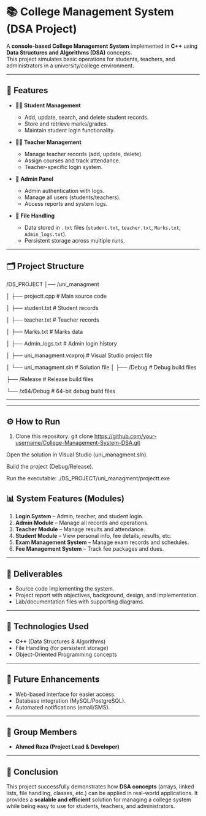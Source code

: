 # 📚 College Management System (DSA Project)

A **console-based College Management System** implemented in **C++** using **Data Structures and Algorithms (DSA)** concepts.  
This project simulates basic operations for students, teachers, and administrators in a university/college environment.

---

## 🚀 Features
- 👨‍🎓 **Student Management**
  - Add, update, search, and delete student records.
  - Store and retrieve marks/grades.
  - Maintain student login functionality.

- 👨‍🏫 **Teacher Management**
  - Manage teacher records (add, update, delete).
  - Assign courses and track attendance.
  - Teacher-specific login system.

- 🏫 **Admin Panel**
  - Admin authentication with logs.
  - Manage all users (students/teachers).
  - Access reports and system logs.

- 📑 **File Handling**
  - Data stored in `.txt` files (`student.txt`, `teacher.txt`, `Marks.txt`, `Admin_logs.txt`).
  - Persistent storage across multiple runs.

---

## 🗂 Project Structure
/DS_PROJECT
│── /uni_managment

│ ├── projectt.cpp # Main source code

│ ├── student.txt # Student records

│ ├── teacher.txt # Teacher records

│ ├── Marks.txt # Marks data

│ ├── Admin_logs.txt # Admin login history

│ ├── uni_managment.vcxproj # Visual Studio project file

│ └── uni_managment.sln # Solution file
│
├── /Debug # Debug build files

├── /Release # Release build files

└── /x64/Debug # 64-bit debug build files

---

---

## ⚙️ How to Run
1. Clone this repository:
   git clone https://github.com/your-username/College-Management-System-DSA.git

Open the solution in Visual Studio (uni_managment.sln).

Build the project (Debug/Release).

Run the executable:
./DS_PROJECT/uni_managment/projectt.exe


## 📊 System Features (Modules)
1. **Login System** – Admin, teacher, and student login.  
2. **Admin Module** – Manage all records and operations.  
3. **Teacher Module** – Manage results and attendance.  
4. **Student Module** – View personal info, fee details, results, etc.  
5. **Exam Management System** – Manage exam records and schedules.  
6. **Fee Management System** – Track fee packages and dues.  

---

## 📑 Deliverables
- Source code implementing the system.  
- Project report with objectives, background, design, and implementation.  
- Lab/documentation files with supporting diagrams.

---

## 🚀 Technologies Used
- **C++** (Data Structures & Algorithms)  
- File Handling (for persistent storage)  
- Object-Oriented Programming concepts  

---

## 📌 Future Enhancements
- Web-based interface for easier access.  
- Database integration (MySQL/PostgreSQL).  
- Automated notifications (email/SMS).  

---

## 👥 Group Members
- **Ahmed Raza (Project Lead & Developer)**  

---

## 📝 Conclusion
This project successfully demonstrates how **DSA concepts** (arrays, linked lists, file handling, classes, etc.) can be applied in real-world applications. It provides a **scalable and efficient** solution for managing a college system while being easy to use for students, teachers, and administrators.
